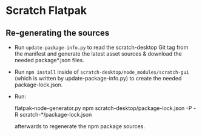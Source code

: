# Scratch Flatpak

## Re-generating the sources

- Run `update-package-info.py` to read the scratch-desktop Git tag from the manifest and generate
  the latest asset sources & download the needed package\*.json files.
- Run `npm install` inside of `scratch-desktop/node_modules/scratch-gui` (which is written by
  update-package-info.py) to create the needed package-lock.json.
- Run:

    flatpak-node-generator.py npm scratch-desktop/package-lock.json -P -R scratch-\*/package-lock.json

  afterwards to regenerate the npm package sources.
